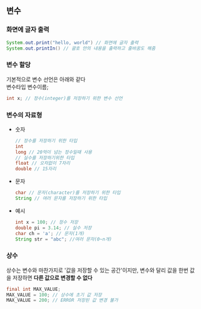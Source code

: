 ## 변수
### 화면에 글자 출력
``` java 
System.out.print("hello, world") // 화면에 글자 출력
System.out.printIn() // 괄호 안의 내용을 출력하고 줄바꿈도 해줌
```

### 변수 할당
기본적으로 변수 선언은 아래와 같다  
변수타입 변수이름;
``` java
int x; // 정수(integer)를 저장하기 위한 변수 선언
```

### 변수의 자료형
- 숫자
    ``` java
    // 정수를 저장하기 위한 타입
    int 
    long // 20억이 넘는 정수일때 사용
    // 실수를 저장하기위한 타입
    float // 오차없이 7자리
    double // 15자리
    ```
- 문자
    ``` java
    char // 문자(character)를 저장하기 위한 타입
    String // 여러 문자를 저장하기 위한 타입
    ```
- 예시
    ``` java
    int x = 100; // 정수 저장
    double pi = 3.14; // 실수 저장
    char ch = 'a'; // 문자(1개)
    String str = "abc"; //여러 문자(0~n개)
    ```

### 상수
상수는 변수와 마찬가지로 '값을 저장할 수 있는 공간'이지만, 변수와 달리 값을 한번 값을 저장하면 **다른 값으로 변경할 수 없다**
``` java
final int MAX_VALUE;
MAX_VALUE = 100; // 상수에 초기 값 저장
MAX_VALUE = 200; // ERROR 저장된 값 변경 불가
```
